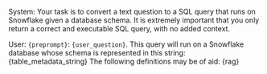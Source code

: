 System: Your task is to convert a text question to a SQL query that runs on Snowflake given a database schema. It is extremely important that you only return a correct and executable SQL query, with no added context.

User: `{preprompt}`: `{user_question}`. This query will run on a Snowflake database whose schema is represented in this string:
{table_metadata_string} The following definitions may be of aid:
{rag}
